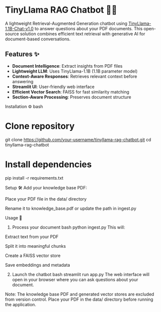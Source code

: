 # TinyLlama RAG Chatbot 🤖📄

A lightweight Retrieval-Augmented Generation chatbot using [TinyLlama-1.1B-Chat-v1.0](https://huggingface.co/TinyLlama/TinyLlama-1.1B-Chat-v1.0) to answer questions about your PDF documents. This open-source solution combines efficient text retrieval with generative AI for document-based conversations.

## Features ✨
- **Document Intelligence**: Extract insights from PDF files
- **Lightweight LLM**: Uses TinyLlama-1.1B (1.1B parameter model)
- **Context-Aware Responses**: Retrieves relevant context before answering
- **Streamlit UI**: User-friendly web interface
- **Efficient Vector Search**: FAISS for fast similarity matching
- **Section-Aware Processing**: Preserves document structure

Installation ⚙️
bash
# Clone repository
git clone https://github.com/your-username/tinyllama-rag-chatbot.git
cd tinyllama-rag-chatbot

# Install dependencies
pip install -r requirements.txt

Setup 🛠️
Add your knowledge base PDF:

Place your PDF file in the data/ directory

Rename it to knowledge_base.pdf or update the path in ingest.py


Usage 🚀
1. Process your document
bash
python ingest.py
This will:

Extract text from your PDF

Split it into meaningful chunks

Create a FAISS vector store

Save embeddings and metadata

2. Launch the chatbot
bash
streamlit run app.py
The web interface will open in your browser where you can ask questions about your document.

Note: The knowledge base PDF and generated vector stores are excluded from version control. Place your PDF in the data/ directory before running the application.
